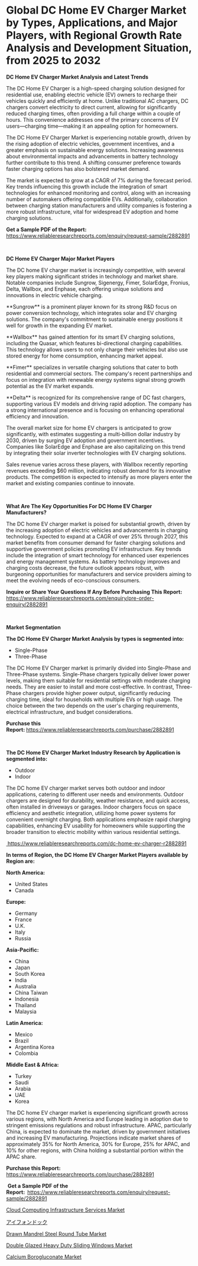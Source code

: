 <p><h1>Global DC Home EV Charger Market by Types, Applications, and Major Players, with Regional Growth Rate Analysis and Development Situation, from 2025 to 2032</h1></p><p><strong>DC Home EV Charger Market Analysis and Latest Trends</strong></p>
<p><p>The DC Home EV Charger is a high-speed charging solution designed for residential use, enabling electric vehicle (EV) owners to recharge their vehicles quickly and efficiently at home. Unlike traditional AC chargers, DC chargers convert electricity to direct current, allowing for significantly reduced charging times, often providing a full charge within a couple of hours. This convenience addresses one of the primary concerns of EV users—charging time—making it an appealing option for homeowners.</p><p>The DC Home EV Charger Market is experiencing notable growth, driven by the rising adoption of electric vehicles, government incentives, and a greater emphasis on sustainable energy solutions. Increasing awareness about environmental impacts and advancements in battery technology further contribute to this trend. A shifting consumer preference towards faster charging options has also bolstered market demand.</p><p>The market is expected to grow at a CAGR of 7% during the forecast period. Key trends influencing this growth include the integration of smart technologies for enhanced monitoring and control, along with an increasing number of automakers offering compatible EVs. Additionally, collaboration between charging station manufacturers and utility companies is fostering a more robust infrastructure, vital for widespread EV adoption and home charging solutions.</p></p>
<p><strong>Get a Sample PDF of the Report:&nbsp;</strong> <a href="https://www.reliableresearchreports.com/enquiry/request-sample/2882891?utm_campaign=48&utm_medium=2&utm_source=Github&utm_content=ia&utm_term=13032025&utm_id=dc-home-ev-charger">https://www.reliableresearchreports.com/enquiry/request-sample/2882891</a></p>
<p>&nbsp;</p>
<p><strong>DC Home EV Charger Major Market Players</strong></p>
<p><p>The DC home EV charger market is increasingly competitive, with several key players making significant strides in technology and market share. Notable companies include Sungrow, Sigenergy, Fimer, SolarEdge, Fronius, Delta, Wallbox, and Enphase, each offering unique solutions and innovations in electric vehicle charging.</p><p>**Sungrow** is a prominent player known for its strong R&D focus on power conversion technology, which integrates solar and EV charging solutions. The company's commitment to sustainable energy positions it well for growth in the expanding EV market. </p><p>**Wallbox** has gained attention for its smart EV charging solutions, including the Quasar, which features bi-directional charging capabilities. This technology allows users to not only charge their vehicles but also use stored energy for home consumption, enhancing market appeal.</p><p>**Fimer** specializes in versatile charging solutions that cater to both residential and commercial sectors. The company's recent partnerships and focus on integration with renewable energy systems signal strong growth potential as the EV market expands.</p><p>**Delta** is recognized for its comprehensive range of DC fast chargers, supporting various EV models and driving rapid adoption. The company has a strong international presence and is focusing on enhancing operational efficiency and innovation.</p><p>The overall market size for home EV chargers is anticipated to grow significantly, with estimates suggesting a multi-billion dollar industry by 2030, driven by surging EV adoption and government incentives. Companies like SolarEdge and Enphase are also capitalizing on this trend by integrating their solar inverter technologies with EV charging solutions.</p><p>Sales revenue varies across these players, with Wallbox recently reporting revenues exceeding $60 million, indicating robust demand for its innovative products. The competition is expected to intensify as more players enter the market and existing companies continue to innovate.</p></p>
<p>&nbsp;</p>
<p><strong>What Are The Key Opportunities For DC Home EV Charger Manufacturers?</strong></p>
<p><p>The DC home EV charger market is poised for substantial growth, driven by the increasing adoption of electric vehicles and advancements in charging technology. Expected to expand at a CAGR of over 25% through 2027, this market benefits from consumer demand for faster charging solutions and supportive government policies promoting EV infrastructure. Key trends include the integration of smart technology for enhanced user experiences and energy management systems. As battery technology improves and charging costs decrease, the future outlook appears robust, with burgeoning opportunities for manufacturers and service providers aiming to meet the evolving needs of eco-conscious consumers.</p></p>
<p><strong>Inquire or Share Your Questions If Any Before Purchasing This Report:</strong> <a href="https://www.reliableresearchreports.com/enquiry/pre-order-enquiry/2882891?utm_campaign=48&utm_medium=2&utm_source=Github&utm_content=ia&utm_term=13032025&utm_id=dc-home-ev-charger">https://www.reliableresearchreports.com/enquiry/pre-order-enquiry/2882891</a></p>
<p>&nbsp;</p>
<p><strong>Market Segmentation</strong></p>
<p><strong>The DC Home EV Charger Market Analysis by types is segmented into:</strong></p>
<p><ul><li>Single-Phase</li><li>Three-Phase</li></ul></p>
<p><p>The DC Home EV Charger market is primarily divided into Single-Phase and Three-Phase systems. Single-Phase chargers typically deliver lower power levels, making them suitable for residential settings with moderate charging needs. They are easier to install and more cost-effective. In contrast, Three-Phase chargers provide higher power output, significantly reducing charging time, ideal for households with multiple EVs or high usage. The choice between the two depends on the user's charging requirements, electrical infrastructure, and budget considerations.</p></p>
<p><strong>Purchase this Report:&nbsp;</strong><a href="https://www.reliableresearchreports.com/purchase/2882891?utm_campaign=48&utm_medium=2&utm_source=Github&utm_content=ia&utm_term=13032025&utm_id=dc-home-ev-charger">https://www.reliableresearchreports.com/purchase/2882891</a></p>
<p>&nbsp;</p>
<p><strong>The DC Home EV Charger Market Industry Research by Application is segmented into:</strong></p>
<p><ul><li>Outdoor</li><li>Indoor</li></ul></p>
<p><p>The DC home EV charger market serves both outdoor and indoor applications, catering to different user needs and environments. Outdoor chargers are designed for durability, weather resistance, and quick access, often installed in driveways or garages. Indoor chargers focus on space efficiency and aesthetic integration, utilizing home power systems for convenient overnight charging. Both applications emphasize rapid charging capabilities, enhancing EV usability for homeowners while supporting the broader transition to electric mobility within various residential settings.</p></p>
<p><a href="https://www.reliableresearchreports.com/dc-home-ev-charger-r2882891?utm_campaign=48&utm_medium=2&utm_source=Github&utm_content=ia&utm_term=13032025&utm_id=dc-home-ev-charger">&nbsp;https://www.reliableresearchreports.com/dc-home-ev-charger-r2882891</a></p>
<p><strong>In terms of Region, the DC Home EV Charger Market Players available by Region are:</strong></p>
<p>
    <p> <strong> North America: </strong>
        <ul>
            <li>United States</li>
            <li>Canada</li>
        </ul>
        </p> 
    <p> <strong> Europe: </strong>
        <ul>
            <li>Germany</li>
            <li>France</li>
            <li>U.K.</li>
            <li>Italy</li>
            <li>Russia</li>
        </ul>
        </p> 
    <p> <strong> Asia-Pacific: </strong>
        <ul>
            <li>China</li>
            <li>Japan</li>
            <li>South Korea</li>
            <li>India</li>
            <li>Australia</li>
            <li>China Taiwan</li>
            <li>Indonesia</li>
            <li>Thailand</li>
            <li>Malaysia</li>
        </ul>
        </p> 
    <p> <strong> Latin America: </strong>
        <ul>
            <li>Mexico</li>
            <li>Brazil</li>
            <li>Argentina Korea</li>
            <li>Colombia</li>
        </ul>
        </p> 
    <p> <strong> Middle East & Africa: </strong>
        <ul>
            <li>Turkey</li>
            <li>Saudi</li>
            <li>Arabia</li>
            <li>UAE</li>
            <li>Korea</li>
        </ul>
    </p>
    </p>
<p><p>The DC home EV charger market is experiencing significant growth across various regions, with North America and Europe leading in adoption due to stringent emissions regulations and robust infrastructure. APAC, particularly China, is expected to dominate the market, driven by government initiatives and increasing EV manufacturing. Projections indicate market shares of approximately 35% for North America, 30% for Europe, 25% for APAC, and 10% for other regions, with China holding a substantial portion within the APAC share.</p></p>
<p><strong>Purchase this Report: </strong><a href="https://www.reliableresearchreports.com/purchase/2882891?utm_campaign=48&utm_medium=2&utm_source=Github&utm_content=ia&utm_term=13032025&utm_id=dc-home-ev-charger">https://www.reliableresearchreports.com/purchase/2882891</a></p>
<p>&nbsp;<strong>Get a Sample PDF of the Report:&nbsp;&nbsp;</strong><a href="https://www.reliableresearchreports.com/enquiry/request-sample/2882891?utm_campaign=48&utm_medium=2&utm_source=Github&utm_content=ia&utm_term=13032025&utm_id=dc-home-ev-charger">https://www.reliableresearchreports.com/enquiry/request-sample/2882891</a></p>
<p><strong></strong></p>
<p><p><a href="https://github.com/siwerhommer97/Market-Research-Report-List-1/blob/main/cloud-computing-infrastructure-services-market.md?utm_campaign=48&utm_medium=2&utm_source=Github&utm_content=ia&utm_term=13032025&utm_id=dc-home-ev-charger">Cloud Computing Infrastructure Services Market</a></p><p><a href="https://github.com/lababdou/Market-Research-Report-List-7/blob/main/589668943743.md?utm_campaign=48&utm_medium=2&utm_source=Github&utm_content=ia&utm_term=13032025&utm_id=dc-home-ev-charger">アイフォンドック</a></p><p><a href="https://github.com/zdybelzinn/Market-Research-Report-List-1/blob/main/drawn-mandrel-steel-round-tube-market.md?utm_campaign=48&utm_medium=2&utm_source=Github&utm_content=ia&utm_term=13032025&utm_id=dc-home-ev-charger">Drawn Mandrel Steel Round Tube Market</a></p><p><a href="https://github.com/naingbiner7i/Market-Research-Report-List-1/blob/main/double-glazed-heavy-duty-sliding-windows-market.md?utm_campaign=48&utm_medium=2&utm_source=Github&utm_content=ia&utm_term=13032025&utm_id=dc-home-ev-charger">Double Glazed Heavy Duty Sliding Windows Market</a></p><p><a href="https://github.com/tabormahay2f/Market-Research-Report-List-1/blob/main/calcium-borogluconate-market.md?utm_campaign=48&utm_medium=2&utm_source=Github&utm_content=ia&utm_term=13032025&utm_id=dc-home-ev-charger">Calcium Borogluconate Market</a></p></p>